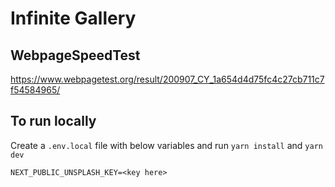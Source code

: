 # Infinite Gallery

## WebpageSpeedTest

https://www.webpagetest.org/result/200907_CY_1a654d4d75fc4c27cb711c7f54584965/

## To run locally

Create a `.env.local` file with below variables and run `yarn install` and `yarn dev`

```
NEXT_PUBLIC_UNSPLASH_KEY=<key here>
```
